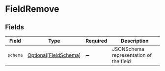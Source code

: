 # FieldRemove


## Fields

| Field                                                       | Type                                                        | Required                                                    | Description                                                 |
| ----------------------------------------------------------- | ----------------------------------------------------------- | ----------------------------------------------------------- | ----------------------------------------------------------- |
| `schema`                                                    | [Optional[FieldSchema]](../../models/shared/fieldschema.md) | :heavy_minus_sign:                                          | JSONSchema representation of the field                      |
